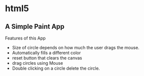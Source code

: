# html5
## A Simple Paint App

Features of this App

* Size of circle depends on how much the user drags the mouse.
* Automatically fills a different color
* reset button that clears the canvas
* drag circles using Mouse
* Double clicking on a circle delete the circle.

